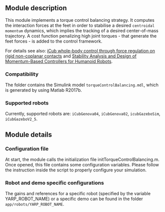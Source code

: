 ## Module description

This module implements a torque control balancing strategy. It computes the interaction forces at the feet in order to stabilise a desired `centroidal momentum` dynamics, which implies the tracking of a desired center-of-mass trajectory. A cost function penalizing high joint torques - that generate the feet forces - is added to the control framework.

For details see also: [iCub whole-body control through force regulation on rigid non-coplanar contacts](http://journal.frontiersin.org/article/10.3389/frobt.2015.00006/abstract) and [Stability Analysis and Design of Momentum-Based Controllers for Humanoid Robots](https://ieeexplore.ieee.org/document/7759126).

### Compatibility

The folder contains the Simulink model `torqueControlBalancing.mdl`, which is generated by using Matlab R2017b.

### Supported robots

Currently, supported robots are: `iCubGenova04`, `iCubGenova02`, `icubGazeboSim`, `iCubGazeboV2_5`.

## Module details

### Configuration file

At start, the module calls the initialization file initTorqueControlBalancing.m. Once opened, this file contains some configuration variables. Please follow the instruction inside the script to properly configure your simulation.

### Robot and demo specific configurations

The gains and references for a specific robot (specified by the variable YARP_ROBOT_NAME) or a specific demo can be found in the folder `app/robots/YARP_ROBOT_NAME`.